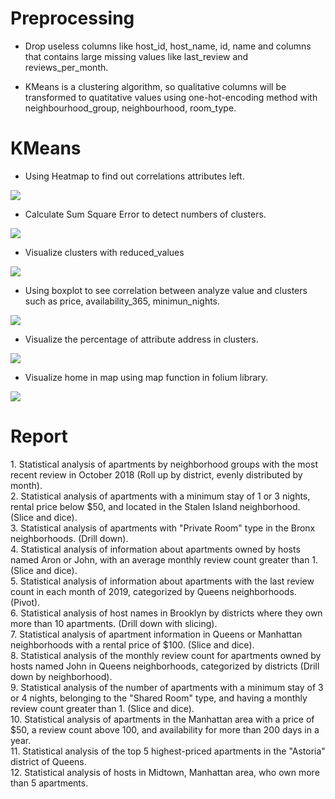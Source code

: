 <h1>Preprocessing</h1>

- Drop useless columns like host_id, host_name, id, name and columns that contains large missing values like last_review and reviews_per_month. <br/>

- KMeans is a clustering algorithm, so qualitative columns will be transformed to quatitative values using one-hot-encoding method with neighbourhood_group, neighbourhood, room_type.<br/>
<h1>KMeans</h1>

- Using Heatmap to find out correlations attributes left.<br/>

<img src="https://res.cloudinary.com/dxhsadna0/image/upload/c_pad,b_auto:predominant,fl_preserve_transparency/v1689937130/pictureOfBugs/HeatMapKMean_ue0rep.jpg?_s=public-apps"/>

- Calculate Sum Square Error to detect numbers of clusters.<br/>

<img src="https://res.cloudinary.com/dxhsadna0/image/upload/v1689939548/pictureOfBugs/sum_square_err_zaiwby.png" /><br/>

- Visualize clusters with reduced_values<br/>

<img src="https://res.cloudinary.com/dxhsadna0/image/upload/c_pad,b_auto:predominant,fl_preserve_transparency/v1689939664/pictureOfBugs/visualize_cluster_beoszi.jpg?_s=public-apps" /><br/>

- Using boxplot to see correlation between analyze value and clusters such as price, availability_365, minimun_nights. <br/>

<img 
src="https://res.cloudinary.com/dxhsadna0/image/upload/v1689940053/pictureOfBugs/boxplot_gpirfv.png" /><br/>

- Visualize the percentage of attribute address in clusters.<br/>

<img
src="https://res.cloudinary.com/dxhsadna0/image/upload/v1689940216/pictureOfBugs/barrchart_kkxgfa.png" /><br/>

- Visualize home in map using map function in folium library.<br/>

<img src="https://res.cloudinary.com/dxhsadna0/image/upload/v1689940501/pictureOfBugs/KMean1_uf3cnt.png" />
<h1>Report</h1>
1. Statistical analysis of apartments by neighborhood groups with the most recent review in October 2018 (Roll up by district, evenly distributed by month).</br>
2. Statistical analysis of apartments with a minimum stay of 1 or 3 nights, rental price below $50, and located in the Stalen Island neighborhood. (Slice and dice).</br>
3. Statistical analysis of apartments with "Private Room" type in the Bronx neighborhoods. (Drill down).</br>
4. Statistical analysis of information about apartments owned by hosts named Aron or John, with an average monthly review count greater than 1. (Slice and dice).</br>
5. Statistical analysis of information about apartments with the last review count in each month of 2019, categorized by Queens neighborhoods. (Pivot).</br>
6. Statistical analysis of host names in Brooklyn by districts where they own more than 10 apartments. (Drill down with slicing).</br>
7. Statistical analysis of apartment information in Queens or Manhattan neighborhoods with a rental price of $100. (Slice and dice).</br>
8. Statistical analysis of the monthly review count for apartments owned by hosts named John in Queens neighborhoods, categorized by districts (Drill down by neighborhood). </br>
9. Statistical analysis of the number of apartments with a minimum stay of 3 or 4 nights, belonging to the "Shared Room" type, and having a monthly review count greater than 1. (Slice and dice).</br> 
10. Statistical analysis of apartments in the Manhattan area with a price of $50, a review count above 100, and availability for more than 200 days in a year.</br>
11. Statistical analysis of the top 5 highest-priced apartments in the "Astoria" district of Queens.</br>
12. Statistical analysis of hosts in Midtown, Manhattan area, who own more than 5 apartments.</br>
